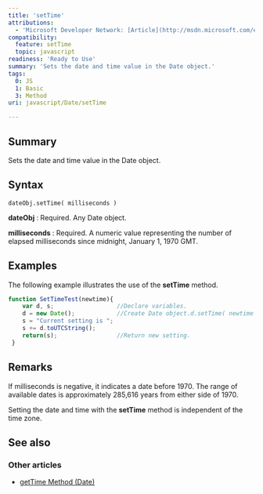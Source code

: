 ```yaml
---
title: 'setTime'
attributions:
  - 'Microsoft Developer Network: [Article](http://msdn.microsoft.com/en-us/library/ie/767045xx(v=vs.94).aspx)'
compatibility:
  feature: setTime
  topic: javascript
readiness: 'Ready to Use'
summary: 'Sets the date and time value in the Date object.'
tags:
  0: JS
  1: Basic
  3: Method
uri: javascript/Date/setTime

---
```

## Summary

Sets the date and time value in the Date object.

## Syntax

    dateObj.setTime( milliseconds )

**dateObj**
:   Required. Any Date object.

**milliseconds**
:   Required. A numeric value representing the number of elapsed milliseconds since midnight, January 1, 1970 GMT.

## Examples

The following example illustrates the use of the **setTime** method.

``` js
function SetTimeTest(newtime){
    var d, s;                  //Declare variables.
    d = new Date();            //Create Date object.d.setTime( newtime ) ;        //Set time.
    s = "Current setting is ";
    s += d.toUTCString();
    return(s);                 //Return new setting.
 }
```

## Remarks

If milliseconds is negative, it indicates a date before 1970. The range of available dates is approximately 285,616 years from either side of 1970.

Setting the date and time with the **setTime** method is independent of the time zone.

## See also

### Other articles

-   [getTime Method (Date)](/javascript/Date/getTime)

